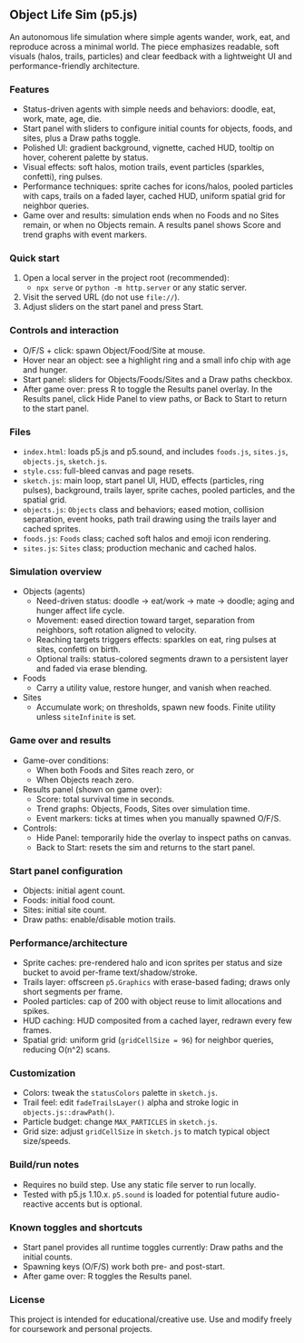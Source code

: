 ## Object Life Sim (p5.js)

An autonomous life simulation where simple agents wander, work, eat, and reproduce across a minimal world. The piece emphasizes readable, soft visuals (halos, trails, particles) and clear feedback with a lightweight UI and performance-friendly architecture.

### Features
- Status-driven agents with simple needs and behaviors: doodle, eat, work, mate, age, die.
- Start panel with sliders to configure initial counts for objects, foods, and sites, plus a Draw paths toggle.
- Polished UI: gradient background, vignette, cached HUD, tooltip on hover, coherent palette by status.
- Visual effects: soft halos, motion trails, event particles (sparkles, confetti), ring pulses.
- Performance techniques: sprite caches for icons/halos, pooled particles with caps, trails on a faded layer, cached HUD, uniform spatial grid for neighbor queries.
- Game over and results: simulation ends when no Foods and no Sites remain, or when no Objects remain. A results panel shows Score and trend graphs with event markers.

### Quick start
1. Open a local server in the project root (recommended):
   - `npx serve` or `python -m http.server` or any static server.
2. Visit the served URL (do not use `file://`).
3. Adjust sliders on the start panel and press Start.

### Controls and interaction
- O/F/S + click: spawn Object/Food/Site at mouse.
- Hover near an object: see a highlight ring and a small info chip with age and hunger.
- Start panel: sliders for Objects/Foods/Sites and a Draw paths checkbox.
- After game over: press R to toggle the Results panel overlay. In the Results panel, click Hide Panel to view paths, or Back to Start to return to the start panel.

### Files
- `index.html`: loads p5.js and p5.sound, and includes `foods.js`, `sites.js`, `objects.js`, `sketch.js`.
- `style.css`: full-bleed canvas and page resets.
- `sketch.js`: main loop, start panel UI, HUD, effects (particles, ring pulses), background, trails layer, sprite caches, pooled particles, and the spatial grid.
- `objects.js`: `Objects` class and behaviors; eased motion, collision separation, event hooks, path trail drawing using the trails layer and cached sprites.
- `foods.js`: `Foods` class; cached soft halos and emoji icon rendering.
- `sites.js`: `Sites` class; production mechanic and cached halos.

### Simulation overview
- Objects (agents)
  - Need-driven status: doodle → eat/work → mate → doodle; aging and hunger affect life cycle.
  - Movement: eased direction toward target, separation from neighbors, soft rotation aligned to velocity.
  - Reaching targets triggers effects: sparkles on eat, ring pulses at sites, confetti on birth.
  - Optional trails: status-colored segments drawn to a persistent layer and faded via erase blending.
- Foods
  - Carry a utility value, restore hunger, and vanish when reached.
- Sites
  - Accumulate work; on thresholds, spawn new foods. Finite utility unless `siteInfinite` is set.

### Game over and results
- Game-over conditions:
  - When both Foods and Sites reach zero, or
  - When Objects reach zero.
- Results panel (shown on game over):
  - Score: total survival time in seconds.
  - Trend graphs: Objects, Foods, Sites over simulation time.
  - Event markers: ticks at times when you manually spawned O/F/S.
- Controls:
  - Hide Panel: temporarily hide the overlay to inspect paths on canvas.
  - Back to Start: resets the sim and returns to the start panel.

### Start panel configuration
- Objects: initial agent count.
- Foods: initial food count.
- Sites: initial site count.
- Draw paths: enable/disable motion trails.

### Performance/architecture
- Sprite caches: pre-rendered halo and icon sprites per status and size bucket to avoid per-frame text/shadow/stroke.
- Trails layer: offscreen `p5.Graphics` with erase-based fading; draws only short segments per frame.
- Pooled particles: cap of 200 with object reuse to limit allocations and spikes.
- HUD caching: HUD composited from a cached layer, redrawn every few frames.
- Spatial grid: uniform grid (`gridCellSize = 96`) for neighbor queries, reducing O(n^2) scans.

### Customization
- Colors: tweak the `statusColors` palette in `sketch.js`.
- Trail feel: edit `fadeTrailsLayer()` alpha and stroke logic in `objects.js::drawPath()`.
- Particle budget: change `MAX_PARTICLES` in `sketch.js`.
- Grid size: adjust `gridCellSize` in `sketch.js` to match typical object size/speeds.

### Build/run notes
- Requires no build step. Use any static file server to run locally.
- Tested with p5.js 1.10.x. `p5.sound` is loaded for potential future audio-reactive accents but is optional.

### Known toggles and shortcuts
- Start panel provides all runtime toggles currently: Draw paths and the initial counts.
- Spawning keys (O/F/S) work both pre- and post-start.
- After game over: R toggles the Results panel.

### License
This project is intended for educational/creative use. Use and modify freely for coursework and personal projects.


